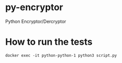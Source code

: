 # py-encryptor
Python Encryptor/Dercryptor

# How to run the tests
```docker exec -it python-python-1 python3 script.py```